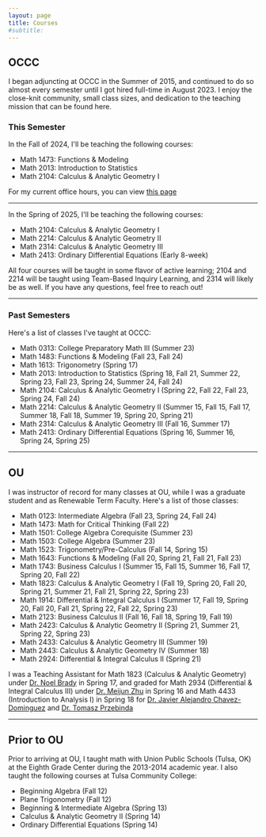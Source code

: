 ```yaml
---
layout: page
title: Courses
#subtitle: 
---
```


## OCCC
I began adjuncting at OCCC in the Summer of 2015, and continued to do so almost every semester until I got hired full-time in August 2023. I enjoy the close-knit community, small class sizes, and dedication to the teaching mission that can be found here.

### This Semester

In the Fall of 2024, I'll be teaching the following courses:
- Math 1473: Functions & Modeling
- Math 2013: Introduction to Statistics
- Math 2104: Calculus & Analytic Geometry I

For my current office hours, you can view [this page](https://cg2wilson.github.io/officehours)

---

In the Spring of 2025, I'll be teaching the following courses:
- Math 2104: Calculus & Analytic Geometry I
- Math 2214: Calculus & Analytic Geometry II
- Math 2314: Calculus & Analytic Geometry III
- Math 2413: Ordinary Differential Equations (Early 8-week)

All four courses will be taught in some flavor of active learning; 2104 and 2214 will be taught using Team-Based Inquiry Learning, and 2314 will likely be as well. If you have any questions, feel free to reach out!

---


### Past Semesters

Here's a list of classes I've taught at OCCC:
- Math 0313: College Preparatory Math III (Summer 23)
- Math 1483: Functions & Modeling (Fall 23, Fall 24)
- Math 1613: Trigonometry (Spring 17)
- Math 2013: Introduction to Statistics (Spring 18, Fall 21, Summer 22, Spring 23, Fall 23, Spring 24, Summer 24, Fall 24)
- Math 2104: Calculus & Analytic Geometry I (Spring 22, Fall 22, Fall 23, Spring 24, Fall 24)
- Math 2214: Calculus & Analytic Geometry II (Summer 15, Fall 15, Fall 17, Summer 18, Fall 18, Summer 19, Spring 20, Spring 21)
- Math 2314: Calculus & Analytic Geometry III (Fall 16, Summer 17)
- Math 2413: Ordinary Differential Equations (Spring 16, Summer 16, Spring 24, Spring 25)

---

## OU
I was instructor of record for many classes at OU, while I was a graduate student and as Renewable Term Faculty. Here's a list of those classes:
- Math 0123: Intermediate Algebra (Fall 23, Spring 24, Fall 24)
- Math 1473: Math for Critical Thinking (Fall 22)
- Math 1501: College Algebra Corequisite (Summer 23)
- Math 1503: College Algebra (Summer 23)
- Math 1523: Trigonometry/Pre-Calculus (Fall 14, Spring 15)
- Math 1643: Functions & Modeling (Fall 20, Spring 21, Fall 21, Fall 23)
- Math 1743: Business Calculus I (Summer 15, Fall 15, Summer 16, Fall 17, Spring 20, Fall 22)
- Math 1823: Calculus & Analytic Geometry I (Fall 19, Spring 20, Fall 20, Spring 21, Summer 21, Fall 21, Spring 22, Spring 23)
- Math 1914: Differential & Integral Calculus I (Summer 17, Fall 19, Spring 20, Fall 20, Fall 21, Spring 22, Fall 22, Spring 23)
- Math 2123: Business Calculus II (Fall 16, Fall 18, Spring 19, Fall 19)
- Math 2423: Calculus & Analytic Geometry II (Spring 21, Summer 21, Spring 22, Spring 23)
- Math 2433: Calculus & Analytic Geometry III (Summer 19)
- Math 2443: Calculus & Analytic Geometry IV (Summer 18)
- Math 2924: Differential & Integral Calculus II (Spring 21)

I was a Teaching Assistant for Math 1823 (Calculus & Analytic Geometry) under [Dr. Noel Brady](http://www2.math.ou.edu/~nbrady/) in Spring 17, and graded for Math 2934 (Differential & Integral Calculus III) under [Dr. Meijun Zhu](http://www2.math.ou.edu/~mzhu/) in Spring 16 and Math 4433 (Introduction to Analysis I) in Spring 18 for [Dr. Javier Alejandro Chavez-Dominguez](http://jachavezd.oucreate.com/) and [Dr. Tomasz Przebinda](http://crystal.ou.edu/~tprzebin/)

---

## Prior to OU

Prior to arriving at OU, I taught math with Union Public Schools (Tulsa, OK) at the Eighth Grade Center during the 2013-2014 academic year. I also taught the following courses at Tulsa Community College:
- Beginning Algebra (Fall 12)
- Plane Trigonometry (Fall 12)
- Beginning & Intermediate Algebra (Spring 13)
- Calculus & Analytic Geometry II (Spring 14)
- Ordinary Differential Equations (Spring 14)

